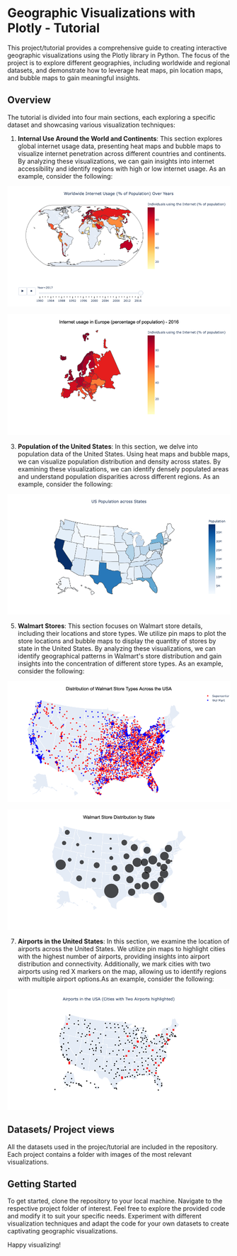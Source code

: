 # Geographic Visualizations with Plotly - Tutorial

This project/tutorial provides a comprehensive guide to creating interactive geographic visualizations using the Plotly library in Python. The focus of the project is to explore different geographies, including worldwide and regional datasets, and demonstrate how to leverage heat maps, pin location maps, and bubble maps to gain meaningful insights.

## Overview

The tutorial is divided into four main sections, each exploring a specific dataset and showcasing various visualization techniques:

1. **Internal Use Around the World and Continents**: This section explores global internet usage data, presenting heat maps and bubble maps to visualize internet penetration across different countries and continents. By analyzing these visualizations, we can gain insights into internet accessibility and identify regions with high or low internet usage. As an example, consider the following:

![Descrição da imagem](Internet%20Usage%20project%20graphics/Worldwide%20Internet%20Usage%20(%25%20of%20Population)%20Over%20Years.png)

![Image Description](Internet%20Usage%20project%20graphics/Internet%20usage%20in%20Europe%20(percentage%20of%20population)%20-%202016.png)

3. **Population of the United States**: In this section, we delve into population data of the United States. Using heat maps and bubble maps, we can visualize population distribution and density across states. By examining these visualizations, we can identify densely populated areas and understand population disparities across different regions. As an example, consider the following:

![Image Description](USA%20State%20Population%20project%20graphics/US%20Population%20across%20States.png)

5. **Walmart Stores**: This section focuses on Walmart store details, including their locations and store types. We utilize pin maps to plot the store locations and bubble maps to display the quantity of stores by state in the United States. By analyzing these visualizations, we can identify geographical patterns in Walmart's store distribution and gain insights into the concentration of different store types. As an example, consider the following:

![Image Description](Walmart%20store%20openings%201962-2006%20project%20graphics/Distribution%20of%20Walmart%20Store%20Types%20Across%20the%20USA.png)

![Image Description](Walmart%20store%20openings%201962-2006%20project%20graphics/Walmart%20Store%20Distribution%20by%20State.png)

7. **Airports in the United States**: In this section, we examine the location of airports across the United States. We utilize pin maps to highlight cities with the highest number of airports, providing insights into airport distribution and connectivity. Additionally, we mark cities with two airports using red X markers on the map, allowing us to identify regions with multiple airport options.As an example, consider the following:

![Image Description](USA%20Airports%20project%20graphics/Airports%20in%20the%20USA%20(Cities%20with%20Two%20Airports%20highlighted).png)

## Datasets/ Project views

All the datasets used in the  projec/tutorial are included in the repository. Each project contains a folder with images of the most relevant visualizations.

## Getting Started

To get started, clone the repository to your local machine. Navigate to the respective project folder of interest. Feel free to explore the provided code and modify it to suit your specific needs. Experiment with different visualization techniques and adapt the code for your own datasets to create captivating geographic visualizations.

Happy visualizing!
